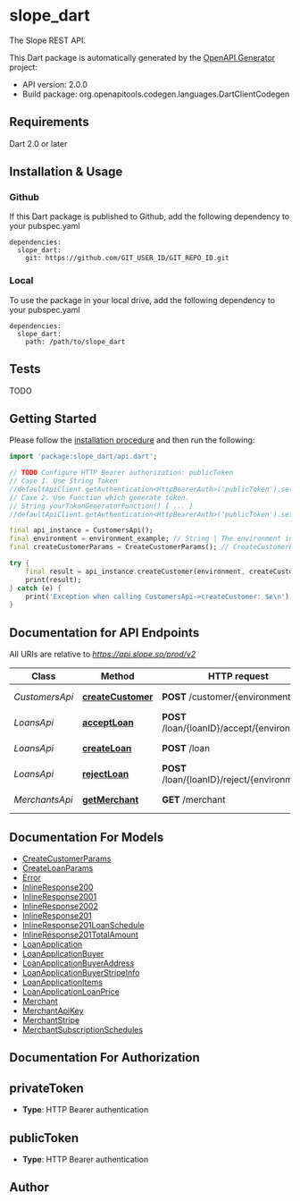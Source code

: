 # slope_dart
The Slope REST API.

This Dart package is automatically generated by the [OpenAPI Generator](https://openapi-generator.tech) project:

- API version: 2.0.0
- Build package: org.openapitools.codegen.languages.DartClientCodegen

## Requirements

Dart 2.0 or later

## Installation & Usage

### Github
If this Dart package is published to Github, add the following dependency to your pubspec.yaml
```
dependencies:
  slope_dart:
    git: https://github.com/GIT_USER_ID/GIT_REPO_ID.git
```

### Local
To use the package in your local drive, add the following dependency to your pubspec.yaml
```
dependencies:
  slope_dart:
    path: /path/to/slope_dart
```

## Tests

TODO

## Getting Started

Please follow the [installation procedure](#installation--usage) and then run the following:

```dart
import 'package:slope_dart/api.dart';

// TODO Configure HTTP Bearer authorization: publicToken
// Case 1. Use String Token
//defaultApiClient.getAuthentication<HttpBearerAuth>('publicToken').setAccessToken('YOUR_ACCESS_TOKEN');
// Case 2. Use Function which generate token.
// String yourTokenGeneratorFunction() { ... }
//defaultApiClient.getAuthentication<HttpBearerAuth>('publicToken').setAccessToken(yourTokenGeneratorFunction);

final api_instance = CustomersApi();
final environment = environment_example; // String | The environment in which to create the customer. A value of `\"dev\"` indicates that the customer exists in the test environment and may only be accessed in the test environment. Simarly, a value of `\"prod\"` indicates that the customer exists in the production environment and may only be accessed in the production environment. Read more about [test vs. production environments](#). 
final createCustomerParams = CreateCustomerParams(); // CreateCustomerParams | 

try {
    final result = api_instance.createCustomer(environment, createCustomerParams);
    print(result);
} catch (e) {
    print('Exception when calling CustomersApi->createCustomer: $e\n');
}

```

## Documentation for API Endpoints

All URIs are relative to *https://api.slope.so/prod/v2*

Class | Method | HTTP request | Description
------------ | ------------- | ------------- | -------------
*CustomersApi* | [**createCustomer**](doc//CustomersApi.md#createcustomer) | **POST** /customer/{environment} | Create a customer
*LoansApi* | [**acceptLoan**](doc//LoansApi.md#acceptloan) | **POST** /loan/{loanID}/accept/{environment} | Accept a loan
*LoansApi* | [**createLoan**](doc//LoansApi.md#createloan) | **POST** /loan | Create a loan
*LoansApi* | [**rejectLoan**](doc//LoansApi.md#rejectloan) | **POST** /loan/{loanID}/reject/{environment} | Reject a loan
*MerchantsApi* | [**getMerchant**](doc//MerchantsApi.md#getmerchant) | **GET** /merchant | Get a merchant


## Documentation For Models

 - [CreateCustomerParams](doc//CreateCustomerParams.md)
 - [CreateLoanParams](doc//CreateLoanParams.md)
 - [Error](doc//Error.md)
 - [InlineResponse200](doc//InlineResponse200.md)
 - [InlineResponse2001](doc//InlineResponse2001.md)
 - [InlineResponse2002](doc//InlineResponse2002.md)
 - [InlineResponse201](doc//InlineResponse201.md)
 - [InlineResponse201LoanSchedule](doc//InlineResponse201LoanSchedule.md)
 - [InlineResponse201TotalAmount](doc//InlineResponse201TotalAmount.md)
 - [LoanApplication](doc//LoanApplication.md)
 - [LoanApplicationBuyer](doc//LoanApplicationBuyer.md)
 - [LoanApplicationBuyerAddress](doc//LoanApplicationBuyerAddress.md)
 - [LoanApplicationBuyerStripeInfo](doc//LoanApplicationBuyerStripeInfo.md)
 - [LoanApplicationItems](doc//LoanApplicationItems.md)
 - [LoanApplicationLoanPrice](doc//LoanApplicationLoanPrice.md)
 - [Merchant](doc//Merchant.md)
 - [MerchantApiKey](doc//MerchantApiKey.md)
 - [MerchantStripe](doc//MerchantStripe.md)
 - [MerchantSubscriptionSchedules](doc//MerchantSubscriptionSchedules.md)


## Documentation For Authorization


## privateToken

- **Type**: HTTP Bearer authentication

## publicToken

- **Type**: HTTP Bearer authentication


## Author



